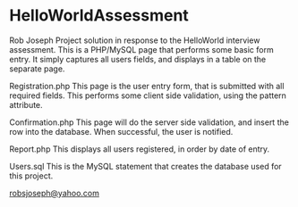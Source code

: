 HelloWorldAssessment
====================
Rob Joseph
Project solution in response to the HelloWorld interview assessment.
This is a PHP/MySQL page that performs some basic form entry. It simply captures all users fields, and displays in a table on the 
separate page.

Registration.php
This page is the user entry form, that is submitted with all required fields. This performs some client side validation, using the pattern attribute.

Confirmation.php
This page will do the server side validation, and insert the row into the database. When successful, the user is notified.

Report.php
This displays all users registered, in order by date of entry.

Users.sql
This is the MySQL statement that creates the database used for this project.

robsjoseph@yahoo.com

